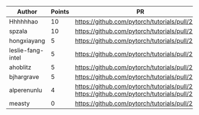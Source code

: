 | Author | Points | PR |
|--- | --- | ---|
| Hhhhhhao | 10 | https://github.com/pytorch/tutorials/pull/2676 | 
| spzala | 10 | https://github.com/pytorch/tutorials/pull/2667 | 
| hongxiayang | 5 | https://github.com/pytorch/tutorials/pull/2684 | 
| leslie-fang-intel | 5 | https://github.com/pytorch/tutorials/pull/2668 | 
| ahoblitz | 5 | https://github.com/pytorch/tutorials/pull/2662 | 
| bjhargrave | 5 | https://github.com/pytorch/tutorials/pull/2661 | 
| alperenunlu | 4 | https://github.com/pytorch/tutorials/pull/2673, https://github.com/pytorch/tutorials/pull/2660 | 
| measty | 0 | https://github.com/pytorch/tutorials/pull/2675 | 
